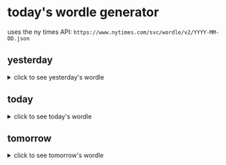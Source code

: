 # today's wordle generator

uses the ny times API: `https://www.nytimes.com/svc/wordle/v2/YYYY-MM-DD.json`

## yesterday

<details>
    <summary>click to see yesterday's wordle</summary>

    stone

</details>

## today

<details>
    <summary>click to see today's wordle</summary>

    brush

</details>

## tomorrow

<details>
    <summary>click to see tomorrow's wordle</summary>

    carol

</details>
